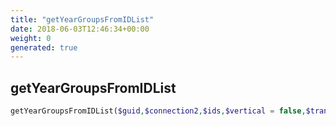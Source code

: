 ```yaml
---
title: "getYearGroupsFromIDList"
date: 2018-06-03T12:46:34+00:00
weight: 0
generated: true
---
```


## getYearGroupsFromIDList



```php
getYearGroupsFromIDList($guid,$connection2,$ids,$vertical = false,$translated = true )
```





